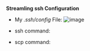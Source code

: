 **Streamling ssh Configuration**
* My _.ssh/config_ File:
![image](https://user-images.githubusercontent.com/103149284/167310603-dc075ffb-16d3-4f9e-b645-0d4a037d402b.png)
* ssh command:



* scp command:
